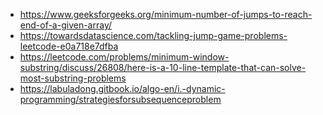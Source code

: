 * https://www.geeksforgeeks.org/minimum-number-of-jumps-to-reach-end-of-a-given-array/
* https://towardsdatascience.com/tackling-jump-game-problems-leetcode-e0a718e7dfba
* https://leetcode.com/problems/minimum-window-substring/discuss/26808/here-is-a-10-line-template-that-can-solve-most-substring-problems
* https://labuladong.gitbook.io/algo-en/i.-dynamic-programming/strategiesforsubsequenceproblem
